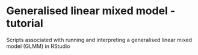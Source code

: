 # Generalised linear mixed model -tutorial

Scripts associated with running and interpreting a generalised linear mixed model (GLMM) in RStudio
